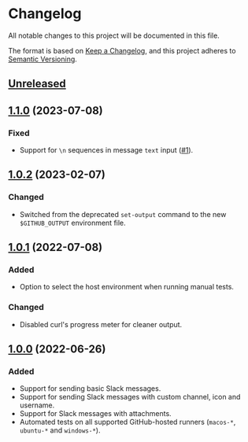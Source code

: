 # Changelog

All notable changes to this project will be documented in this file.

The format is based on [Keep a Changelog](https://keepachangelog.com/en/1.0.0/),
and this project adheres to [Semantic Versioning](https://semver.org/spec/v2.0.0.html).

## [Unreleased]

## [1.1.0] (2023-07-08)

### Fixed
- Support for `\n` sequences in message `text` input ([#1]).

## [1.0.2] (2023-02-07)

### Changed
- Switched from the deprecated `set-output` command to the new `$GITHUB_OUTPUT` environment file.

## [1.0.1] (2022-07-08)

### Added
- Option to select the host environment when running manual tests.

### Changed
- Disabled curl's progress meter for cleaner output.

## [1.0.0] (2022-06-26)

### Added
- Support for sending basic Slack messages.
- Support for sending Slack messages with custom channel, icon and username.
- Support for Slack messages with attachments.
- Automated tests on all supported GitHub-hosted runners (`macos-*`, `ubuntu-*` and `windows-*`).

[unreleased]: https://github.com/pcolby/post-to-slack/compare/v1.1.0...HEAD
[1.1.0]: https://github.com/pcolby/post-to-slack/releases/tag/v1.1.0
[1.0.2]: https://github.com/pcolby/post-to-slack/releases/tag/v1.0.2
[1.0.1]: https://github.com/pcolby/post-to-slack/releases/tag/v1.0.1
[1.0.0]: https://github.com/pcolby/post-to-slack/releases/tag/v1.0.0

[#1]: https://github.com/pcolby/post-to-slack/issues/1 "New Line Character Doesn't Work"
